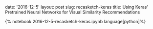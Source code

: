 date: '2016-12-5'
layout: post
slug: recasketch-keras
title: Using Keras' Pretrained Neural Networks for Visual Similarity Recommendations

{% notebook 2016-12-5-recasketch-keras.ipynb language[python]%}

